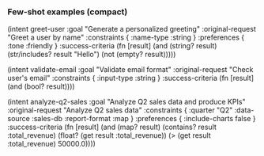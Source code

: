 ### Few-shot examples (compact)
(intent greet-user
  :goal "Generate a personalized greeting"
  :original-request "Greet a user by name"
  :constraints { :name-type :string }
  :preferences { :tone :friendly }
  :success-criteria (fn [result]
    (and (string? result)
         (str/includes? result "Hello")
         (not (empty? result)))))

(intent validate-email
  :goal "Validate email format"
  :original-request "Check user's email"
  :constraints { :input-type :string }
  :success-criteria (fn [result]
    (and (bool? result))))

(intent analyze-q2-sales
  :goal "Analyze Q2 sales data and produce KPIs"
  :original-request "Analyze Q2 sales data"
  :constraints { :quarter "Q2" :data-source :sales-db :report-format :map }
  :preferences { :include-charts false }
  :success-criteria (fn [result]
    (and (map? result)
         (contains? result :total_revenue)
         (float? (get result :total_revenue))
         (> (get result :total_revenue) 50000.0))))
